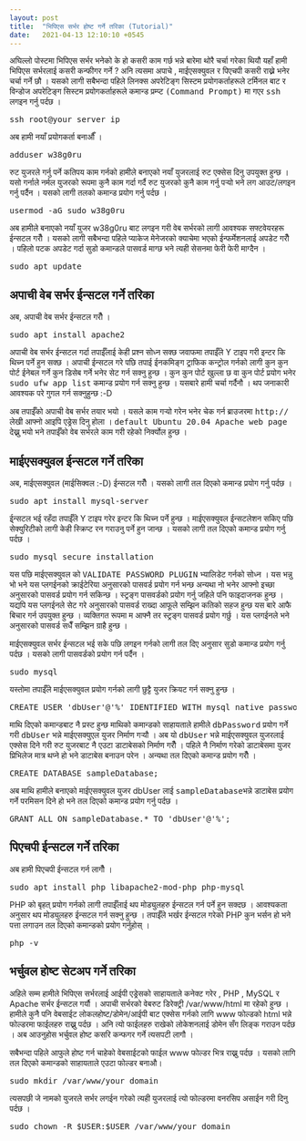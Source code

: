 ```yaml
---
layout: post
title:  "भिपिएस सर्भर होष्ट गर्ने तरिका (Tutorial)"
date:   2021-04-13 12:10:10 +0545
---
```


अघिल्लो पोस्टमा भिपिएस सर्भर भनेको के हो कसरी काम गर्छ भन्ने बारेमा थोरै चर्चा गरेका थियौ यहाँ हामी भिपिएस सर्भरलाई कसरी कन्फीगर गर्ने ? अनि त्यसमा अपाचे , माईएसक्युवल र पिएचपी कसरी राख्ने भनेर चर्चा गर्ने छौ । यसको लागी सबैभन्दा पहिले लिनक्स अपरेटिङ्ग सिस्टम प्रयोगकर्ताहरूले टर्मिनल बाट र विन्डोज अपरेटिङ्ग सिस्टम प्रयोगकर्ताहरूले कमान्ड प्रम्प्ट <tt>(Command Prompt)</tt> मा गएर <tt>ssh</tt> लगइन गर्नु पर्दछ । 
<pre>ssh root@your_server_ip</pre>

अब हामी नयाँ प्रयोगकर्ता बनाऔँ ।
<pre>adduser w38g0ru</pre>

रुट युजरले गर्नु पर्ने कतिपय काम गर्नको हामीले बनाएको नयाँ युजरलाई रुट एक्सेस दिनु उपयुक्त हुन्छ । यसो गर्नाले नर्मल युजरको रूपमा कुनै काम गर्दा गर्दै रुट युजरको कुनै काम गर्नु पर्‍यो भने लग आउट/लगइन गर्नु पर्दैन । यसको लागी तलको कमान्ड प्रयोग गर्नु पर्दछ । 
<pre>usermod -aG sudo w38g0ru</pre>

अब हामीले बनाएको नयाँ युजर w38g0ru बाट लगइन गरी वेब सर्भरको लागी आवश्यक सफ्टवेयरहरू ईन्सटल गरौँ । यसको लागी सबैभन्दा पहिले प्याकेज मेनेजरको क्याचेमा भएको ईन्फर्मेशनलाई अपडेट गरौँ । पहिलो पटक अपडेट गर्दा सुडो कमान्डले पासवर्ड माग्छ भने त्यही सेसनमा फेरी फेरी माग्दैन । 
<pre>sudo apt update</pre>

<h2>अपाची वेब सर्भर ईन्सटल गर्ने तरिका </h2>
अब, अपाची वेब सर्भर ईन्सटल गरौँ । 
<pre>sudo apt install apache2</pre>

अपाची वेब सर्भर ईन्सटल गर्दा तपाईँलाई केही प्रश्न सोध्न सक्छ जवाफमा तपाईँले Y टाइप गरी इन्टर कि थिच्न पर्ने हुन सक्छ । अपाची ईन्सटल गरे पछि तपाई ईनकमिङ्ग ट्राफिक कन्ट्रोल गर्नको लागी कुन कुन पोर्ट ईनेबल गर्ने कुन डिसेब गर्ने भनेर सेट गर्न सक्नु हुन्छ । कुन कुन पोर्ट खुल्ला छ वा कुन पोर्ट प्रयोग भनेर <tt>sudo ufw app list</tt> कमान्ड प्रयोग गर्न सक्नु हुन्छ । यसबारे हामी चर्चा गर्दैनौ । थप जनाकारी आवश्यक परे गुगल गर्न सक्नुहुन्छ :-D

अब तपाईँको अपाची वेब सर्भर तयार भयो । यसले काम गर्‍यो गरेन भनेर चेक गर्न ब्राउजरमा <tt>http://</tt>लेखी आफ्नो आइपि एड्रेस दिनु होला । <tt>default Ubuntu 20.04 Apache web page</tt> देख्नु भयो भने तपाईँको वेब सर्भरले काम गरी रहेको निर्क्योल हुन्छ । 

<h2>माईएसक्युवल ईन्सटल गर्ने तरिका </h2>
अब, माईएसक्युवल (माईसिक्वल :-D) ईन्सटल गरौँ । यसको लागी तल दिएको कमान्ड प्रयोग गर्नु पर्दछ । 
<pre>sudo apt install mysql-server</pre>

ई्न्सटल भई रहँदा तपाईँले Y टाइप गरेर इन्टर कि थिच्न पर्ने हुन्छ । माईएसक्युवल ईन्सटलेशन सकिए पछि सेक्युरिटीको लागी केही स्क्रिप्ट रन गराउनु पर्ने हुन जान्छ । यसको लागी तल दिएको कमान्ड प्रयोग गर्नु पर्दछ । 

<pre>sudo mysql_secure_installation</pre>
यस पछि माईएसक्युवल को <tt>VALIDATE PASSWORD PLUGIN</tt> भ्यालिडेट गर्नको सोध्न । यस भन्नु भो भने यस प्लगईनको क्राईटेरिया अनुसारको पासवर्ड प्रयोग गर्न भन्छ अन्यथा नो भनेर आफ्नो इच्छा अनुसारको पासवर्ड प्रयोग गर्न सकिन्छ । स्ट्रङ्ग पासवर्डको प्रयोग गर्नु जहिले पनि फाइदाजनक हुन्छ । यद्यपि यस प्लगईनले सेट गरे अनुसारको पासवर्ड राख्दा आफूले सम्झिन कतिको सहज हुन्छ यस बारे आफै बिचार गर्न उपयुक्त हुन्छ । व्यक्तिगत रूपमा म आफ्नै तर स्ट्रङ्ग पासवर्ड प्रयोग गर्छु । यस प्लगईनले भने अनुसारको पासवर्ड सधैँ सम्झिन ग्राहै हुन्छ । 

माईएसक्युवल सर्भर ईन्सटल भई सके पछि लगइन गर्नको लागी तल दिए अनुसार सुडो कमान्ड प्रयोग गर्नु पर्दछ । यसको लागी पासवर्डको प्रयोग गर्न पर्दैन । 

<pre>sudo mysql</pre>

यस्तोमा तपाईँले माईएसक्युवल प्रयोग गर्नको लागी छुट्टै युजर क्रियट गर्न सक्नु हुन्छ । 
<pre>CREATE USER 'dbUser'@'%' IDENTIFIED WITH mysql_native_password BY 'dbPassword';</pre>

माथि दिएको कमान्डबाट नै प्रस्ट हुन्छ माथिको कमान्डको साहायताले हामीले <tt>dbPassword</tt> प्रयोग गर्ने गरी <tt>dbUser</tt> भन्ने माईएसक्युएल युजर निर्माण गर्‍यौ । अब यो <tt>dbUser</tt> भन्ने माईएसक्युवल युजरलाई एक्सेस दिने गरी रुट युजरबाट नै एउटा डाटाबेसको निर्माण गरौँ । पहिले नै निर्माण गरेको डाटाबेसमा युजर प्रिभिलेज मात्र थप्ने हो भने डाटाबेस बनाउन परेन । अन्यथा तल दिएको कमान्ड प्रयोग गरौँ । 
<pre>CREATE DATABASE sampleDatabase;</pre>

अब माथि हामीले बनाएको माईएसक्युवल युजर dbUser लाई <tt>sampleDatabase</tt>भन्ने डाटाबेस प्रयोग गर्ने परमिसन दिने हो भने तल दिएको कमान्ड प्रयोग गर्नु पर्दछ । 
<pre>GRANT ALL ON sampleDatabase.* TO 'dbUser'@'%';</pre>

<h2>पिएचपी ईन्सटल गर्ने तरिका </h2>
अब हामी पिएचपी ईन्सटल गर्न लागौँ । 
<pre>sudo apt install php libapache2-mod-php php-mysql</pre>

PHP को बृहत् प्रयोग गर्नको लागी तपाईँलाई थप मोड्युलहरु ईन्सटल गर्न पर्ने हुन सक्दछ । आवश्यकता अनुसार थप मोड्युलहरु ईन्सटल गर्न सक्नु हुन्छ । तपाईँले भर्खर ईन्सटल गरेको PHP कुन भर्सन हो भने पत्ता लगाउन तल दिएको कमान्डको प्रयोग गर्नुहोस् । 
<pre>php -v</pre>

<h2>भर्चुवल होष्ट सेटअप गर्ने तरिका </h2>
अहिले सम्म हामीले भिपिएस सर्भरलाई आईपी एड्रेसको साहायताले कनेक्ट गरेर , PHP , MySQL र Apache सर्भर ईन्सटल गर्यौ । अपाची सर्भरको वेबरुट डिरेक्ट्री <span>/var/www/html</span> मा रहेको हुन्छ । हामीले कुनै पनि वेबसाईट लोकलहोष्ट/डोमेन/आईपी बाट एक्सेस गर्नको लागि www फोल्डको html भन्ने फोल्डरमा फाईलहरु राख्नु पर्दछ । अनि त्यो फाईलहरु राखेको लोकेशनलाई डोमेन सँग लिङ्क गराउन पर्दछ । अब आउनुहोस भर्चुवल होष्ट कसरि कन्फगर गर्ने त्यसपटी लागौ । 

सबैभन्दा पहिले आफुले होष्ट गर्न चाहेको वेबसाईटको फाईल www फोल्डर भित्र राख्नु पर्दछ । यसको लागि तल दिएको कमान्डको साहायताले एउटा फोल्डर बनाऔ। 
<pre>sudo mkdir /var/www/your_domain</pre>

त्यसपछी जे नामको युजरले सर्भर लगईन गरेको त्यही युजरलाई त्यो फोल्डरमा वनरसिप असाईन गरी दिनु पर्दछ । 
<pre>sudo chown -R $USER:$USER /var/www/your_domain</pre>
